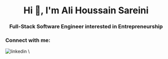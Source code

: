 <h1 align="center">Hi 👋, I'm Ali Houssain Sareini</h1>
<h3 align="center">Full-Stack Software Engineer interested in Entrepreneurship</h3>

<h3 align="left">Connect with me:</h3>

![linkedin](https://img.shields.io/badge/linkedin-0277b5?style=for-the-badge&logo=linkedin&logoColor=white)
\
